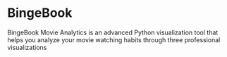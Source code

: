 # BingeBook
BingeBook Movie Analytics is an advanced Python visualization tool that helps you analyze your movie watching habits through three professional visualizations
